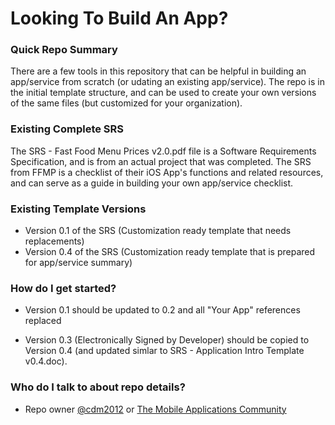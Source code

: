 # Looking To Build An App? #

### Quick Repo Summary ###
There are a few tools in this repository that can be helpful in building an app/service from scratch (or udating an existing app/service). The repo is in the initial template structure, and can be used to create your own versions of the same files (but customized for your organization).

### Existing Complete SRS ###
The SRS - Fast Food Menu Prices v2.0.pdf file is a Software Requirements Specification, and is from an actual project that was completed. The SRS from FFMP is a checklist of their iOS App's functions and related resources, and can serve as a guide in building your own app/service checklist.

### Existing Template Versions ###
* Version 0.1 of the SRS (Customization ready template that needs replacements)
* Version 0.4 of the SRS (Customization ready template that is prepared for app/service summary)

### How do I get started? ###
* Version 0.1 should be updated to 0.2 and all "Your App" references replaced

* Version 0.3 (Electronically Signed by Developer) should be copied to Version 0.4 (and updated simlar to SRS - Application Intro Template v0.4.doc).

### Who do I talk to about repo details? ###

* Repo owner [@cdm2012](https://github.com/cdm2012) or [The Mobile Applications Community](https://github.com/the-mac)
